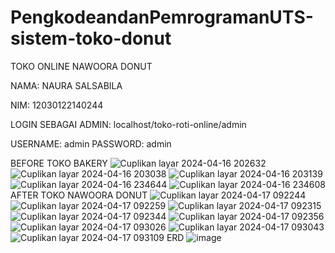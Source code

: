 # PengkodeandanPemrogramanUTS-sistem-toko-donut
TOKO ONLINE NAWOORA DONUT

NAMA: NAURA SALSABILA

NIM: 12030122140244

LOGIN SEBAGAI ADMIN: localhost/toko-roti-online/admin

USERNAME: admin PASSWORD: admin

BEFORE TOKO BAKERY
![Cuplikan layar 2024-04-16 202632](https://github.com/naurasalsabila06/PengkodeandanPemrogramanUTS-sistem-toko-donut/assets/167267738/7147572c-9829-4167-a6d7-2fd070eef34f)
![Cuplikan layar 2024-04-16 203038](https://github.com/naurasalsabila06/PengkodeandanPemrogramanUTS-sistem-toko-donut/assets/167267738/562ca82a-7422-4d9e-ae03-d9c49ac5dbc6)
![Cuplikan layar 2024-04-16 203139](https://github.com/naurasalsabila06/PengkodeandanPemrogramanUTS-sistem-toko-donut/assets/167267738/5d978075-8300-40ec-92e1-225ee5139daf)
![Cuplikan layar 2024-04-16 234644](https://github.com/naurasalsabila06/PengkodeandanPemrogramanUTS-sistem-toko-donut/assets/167267738/31342dca-70c2-4ea1-b1ed-6942d66edc28)
![Cuplikan layar 2024-04-16 234608](https://github.com/naurasalsabila06/PengkodeandanPemrogramanUTS-sistem-toko-donut/assets/167267738/54715466-e61c-4986-abf1-988620602a4e)
AFTER TOKO NAWOORA DONUT
![Cuplikan layar 2024-04-17 092244](https://github.com/naurasalsabila06/PengkodeandanPemrogramanUTS-sistem-toko-donut/assets/167267738/a27fec14-a414-4425-8b62-9aea25561306)
![Cuplikan layar 2024-04-17 092259](https://github.com/naurasalsabila06/PengkodeandanPemrogramanUTS-sistem-toko-donut/assets/167267738/22c2da9e-d162-4b91-bdfe-dcf0cfda4370)
![Cuplikan layar 2024-04-17 092315](https://github.com/naurasalsabila06/PengkodeandanPemrogramanUTS-sistem-toko-donut/assets/167267738/b8b9ae21-a421-4a63-987d-4705ccced930)
![Cuplikan layar 2024-04-17 092344](https://github.com/naurasalsabila06/PengkodeandanPemrogramanUTS-sistem-toko-donut/assets/167267738/c3b24231-4f2a-43ef-b27f-48afe4b684f7)
![Cuplikan layar 2024-04-17 092356](https://github.com/naurasalsabila06/PengkodeandanPemrogramanUTS-sistem-toko-donut/assets/167267738/10beeb74-61da-4723-b4a1-3c9d74a72a78)
![Cuplikan layar 2024-04-17 093026](https://github.com/naurasalsabila06/PengkodeandanPemrogramanUTS-sistem-toko-donut/assets/167267738/04a91c23-6508-41c9-a102-913ee0ae32aa)
![Cuplikan layar 2024-04-17 093043](https://github.com/naurasalsabila06/PengkodeandanPemrogramanUTS-sistem-toko-donut/assets/167267738/9b2969c8-e282-4764-928c-eb90c40d0251)
![Cuplikan layar 2024-04-17 093109](https://github.com/naurasalsabila06/PengkodeandanPemrogramanUTS-sistem-toko-donut/assets/167267738/0bfc1c67-844f-4845-80e9-afa7df96dc83)
ERD
![image](https://github.com/naurasalsabila06/PengkodeandanPemrogramanUTS-sistem-toko-donut/assets/167267738/bb1982e3-8b59-44e2-81b1-6931132eed3e)
